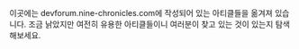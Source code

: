이곳에는 devforum.nine-chronicles.com에 작성되어 있는 아티클들을 옮겨져 있습니다. 조금 낡았지만 여전히 유용한 아티클들이니 여러분이 찾고 있는 것이 있는지 탐색해보세요.
